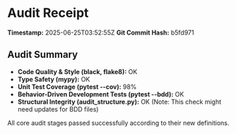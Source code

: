 # Audit Receipt

**Timestamp:** 2025-06-25T03:52:55Z
**Git Commit Hash:** b5fd971

## Audit Summary

- **Code Quality & Style (black, flake8):** OK
- **Type Safety (mypy):** OK
- **Unit Test Coverage (pytest --cov):** 98%
- **Behavior-Driven Development Tests (pytest --bdd):** OK
- **Structural Integrity (audit_structure.py):** OK (Note: This check might need updates for BDD files)

All core audit stages passed successfully according to their new definitions.

